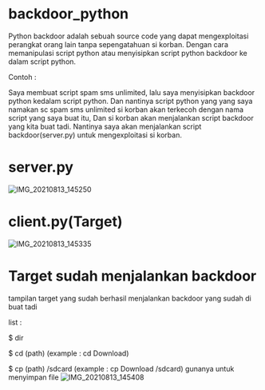 # backdoor_python

Python backdoor adalah sebuah source code yang dapat mengexploitasi perangkat orang lain tanpa sepengatahuan si korban.
Dengan cara memanipulasi script python atau menyisipkan script python backdoor ke dalam script python.

Contoh :

Saya membuat script spam sms unlimited, lalu saya menyisipkan backdoor python kedalam script python.
Dan nantinya script python yang yang saya namakan sc spam sms unlimited si korban akan terkecoh dengan nama script yang saya buat itu,
Dan si korban akan menjalankan script backdoor yang kita buat tadi.
Nantinya saya akan menjalankan script backdoor(server.py) untuk mengexploitasi si korban.

# server.py

![IMG_20210813_145250](https://user-images.githubusercontent.com/77473259/129329270-40edec47-647d-4656-a384-088930d03e27.jpg)
# client.py(Target)

![IMG_20210813_145335](https://user-images.githubusercontent.com/77473259/129329275-7125e1a3-ad42-4a65-bc29-6001512ba57b.jpg)
# Target sudah menjalankan backdoor

tampilan target yang sudah berhasil menjalankan backdoor yang sudah di buat tadi

list :

$ dir

$ cd (path) (example : cd Download) 

$ cp (path) /sdcard (example : cp Download /sdcard) gunanya untuk menyimpan file
![IMG_20210813_145408](https://user-images.githubusercontent.com/77473259/129329276-5e1aeacc-8fe3-4115-8525-f01603e62b72.jpg)


